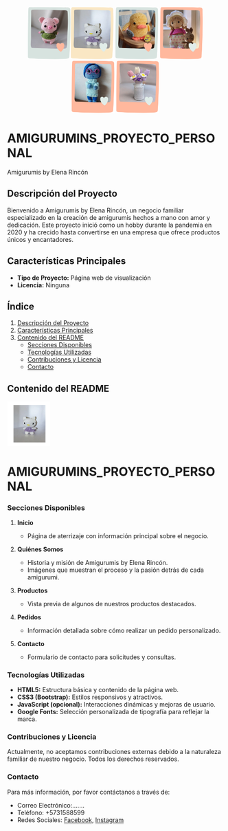 <p  align="center">  <img  src="./Archivos/Añadir un título (11).png"  width="100"  /><img  src="./Archivos/Añadir un título (2).png"  width="100"  />   <img  src="./Archivos/Añadir un título (3).png"  width="100"  /> <img  src="./Archivos/Añadir un título (4).png"  width="100"  /><img  src="./Archivos/Añadir un título (1).png"  width="100"  />   <img  src="./Archivos/Añadir un título (12).png"  width="100"  /></p>  


<p  align="left">  <h1  align="left">AMIGURUMINS_PROYECTO_PERSONAL</h1>  </p

# Amigurumis by Elena Rincón

## Descripción del Proyecto
Bienvenido a Amigurumis by Elena Rincón, un negocio familiar especializado en la creación de amigurumis hechos a mano con amor y dedicación. Este proyecto inició como un hobby durante la pandemia en 2020 y ha crecido hasta convertirse en una empresa que ofrece productos únicos y encantadores.

## Características Principales
- **Tipo de Proyecto:** Página web de visualización
- **Licencia:** Ninguna

## Índice

1. [Descripción del Proyecto](#descripción-del-proyecto)
2. [Características Principales](#características-principales)
3. [Contenido del README](#contenido-del-readme)
   - [Secciones Disponibles](#secciones-disponibles)
   - [Tecnologías Utilizadas](#tecnologías-utilizadas)
   - [Contribuciones y Licencia](#contribuciones-y-licencia)
   - [Contacto](#contacto)

## Contenido del README


<p  align="left">  <img  src="./Archivos/Catalogo 5.png"  width="100"  />  </p>  


<p  align="left">  <h1  align="left">AMIGURUMINS_PROYECTO_PERSONAL</h1>  </p>

### Secciones Disponibles

1. **Inicio**
   - Página de aterrizaje con información principal sobre el negocio.

2. **Quiénes Somos**
   - Historia y misión de Amigurumis by Elena Rincón.
   - Imágenes que muestran el proceso y la pasión detrás de cada amigurumi.

3. **Productos**
   - Vista previa de algunos de nuestros productos destacados.

4. **Pedidos**
   - Información detallada sobre cómo realizar un pedido personalizado.

5. **Contacto**
   - Formulario de contacto para solicitudes y consultas.

### Tecnologías Utilizadas
- **HTML5:** Estructura básica y contenido de la página web.
- **CSS3 (Bootstrap):** Estilos responsivos y atractivos.
- **JavaScript (opcional):** Interacciones dinámicas y mejoras de usuario.
- **Google Fonts:** Selección personalizada de tipografía para reflejar la marca.

### Contribuciones y Licencia
Actualmente, no aceptamos contribuciones externas debido a la naturaleza familiar de nuestro negocio. Todos los derechos reservados.

### Contacto
Para más información, por favor contáctanos a través de:
- Correo Electrónico:.......
- Teléfono: +5731588599
- Redes Sociales: [Facebook](https://www.facebook.com/amigurumisbyelenarincon), [Instagram](https://www.instagram.com/amigurumisbyelenarincon)

